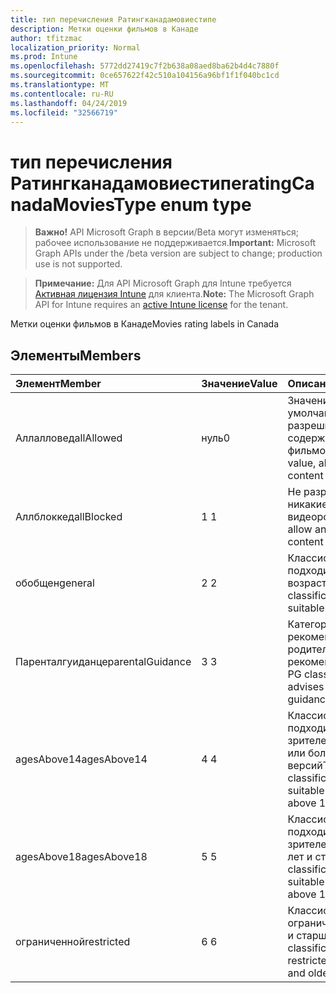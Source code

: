 ```yaml
---
title: тип перечисления Ратингканадамовиестипе
description: Метки оценки фильмов в Канаде
author: tfitzmac
localization_priority: Normal
ms.prod: Intune
ms.openlocfilehash: 5772dd27419c7f2b638a08aed8ba62b4d4c7880f
ms.sourcegitcommit: 0ce657622f42c510a104156a96bf1f1f040bc1cd
ms.translationtype: MT
ms.contentlocale: ru-RU
ms.lasthandoff: 04/24/2019
ms.locfileid: "32566719"
---
```

# <a name="ratingcanadamoviestype-enum-type"></a><span data-ttu-id="adc84-103">тип перечисления Ратингканадамовиестипе</span><span class="sxs-lookup"><span data-stu-id="adc84-103">ratingCanadaMoviesType enum type</span></span>

> <span data-ttu-id="adc84-104">**Важно!** API Microsoft Graph в версии/Beta могут изменяться; рабочее использование не поддерживается.</span><span class="sxs-lookup"><span data-stu-id="adc84-104">**Important:** Microsoft Graph APIs under the /beta version are subject to change; production use is not supported.</span></span>

> <span data-ttu-id="adc84-105">**Примечание:** Для API Microsoft Graph для Intune требуется [Активная лицензия Intune](https://go.microsoft.com/fwlink/?linkid=839381) для клиента.</span><span class="sxs-lookup"><span data-stu-id="adc84-105">**Note:** The Microsoft Graph API for Intune requires an [active Intune license](https://go.microsoft.com/fwlink/?linkid=839381) for the tenant.</span></span>

<span data-ttu-id="adc84-106">Метки оценки фильмов в Канаде</span><span class="sxs-lookup"><span data-stu-id="adc84-106">Movies rating labels in Canada</span></span>

## <a name="members"></a><span data-ttu-id="adc84-107">Элементы</span><span class="sxs-lookup"><span data-stu-id="adc84-107">Members</span></span>
|<span data-ttu-id="adc84-108">Элемент</span><span class="sxs-lookup"><span data-stu-id="adc84-108">Member</span></span>|<span data-ttu-id="adc84-109">Значение</span><span class="sxs-lookup"><span data-stu-id="adc84-109">Value</span></span>|<span data-ttu-id="adc84-110">Описание</span><span class="sxs-lookup"><span data-stu-id="adc84-110">Description</span></span>|
|:---|:---|:---|
|<span data-ttu-id="adc84-111">Аллалловед</span><span class="sxs-lookup"><span data-stu-id="adc84-111">allAllowed</span></span>|<span data-ttu-id="adc84-112">нуль</span><span class="sxs-lookup"><span data-stu-id="adc84-112">0</span></span>|<span data-ttu-id="adc84-113">Значение по умолчанию, разрешить все содержимое фильмов</span><span class="sxs-lookup"><span data-stu-id="adc84-113">Default value, allow all movies content</span></span>|
|<span data-ttu-id="adc84-114">Аллблоккед</span><span class="sxs-lookup"><span data-stu-id="adc84-114">allBlocked</span></span>|<span data-ttu-id="adc84-115">1 </span><span class="sxs-lookup"><span data-stu-id="adc84-115">1</span></span>|<span data-ttu-id="adc84-116">Не разрешать никакие видеоролики</span><span class="sxs-lookup"><span data-stu-id="adc84-116">Do not allow any movies content</span></span>|
|<span data-ttu-id="adc84-117">обобщен</span><span class="sxs-lookup"><span data-stu-id="adc84-117">general</span></span>|<span data-ttu-id="adc84-118">2 </span><span class="sxs-lookup"><span data-stu-id="adc84-118">2</span></span>|<span data-ttu-id="adc84-119">Классификация G подходит для всех возраста</span><span class="sxs-lookup"><span data-stu-id="adc84-119">The G classification is suitable for all ages</span></span>|
|<span data-ttu-id="adc84-120">Паренталгуиданце</span><span class="sxs-lookup"><span data-stu-id="adc84-120">parentalGuidance</span></span>|<span data-ttu-id="adc84-121">3 </span><span class="sxs-lookup"><span data-stu-id="adc84-121">3</span></span>|<span data-ttu-id="adc84-122">Категория PG рекомендует родительские рекомендации</span><span class="sxs-lookup"><span data-stu-id="adc84-122">The PG classification advises parental guidance</span></span>|
|<span data-ttu-id="adc84-123">agesAbove14</span><span class="sxs-lookup"><span data-stu-id="adc84-123">agesAbove14</span></span>|<span data-ttu-id="adc84-124">4 </span><span class="sxs-lookup"><span data-stu-id="adc84-124">4</span></span>|<span data-ttu-id="adc84-125">Классификация 14A подходит для зрителей выше 14 или более ранних версий</span><span class="sxs-lookup"><span data-stu-id="adc84-125">The 14A classification is suitable for viewers above 14 or older</span></span>|
|<span data-ttu-id="adc84-126">agesAbove18</span><span class="sxs-lookup"><span data-stu-id="adc84-126">agesAbove18</span></span>|<span data-ttu-id="adc84-127">5 </span><span class="sxs-lookup"><span data-stu-id="adc84-127">5</span></span>|<span data-ttu-id="adc84-128">Классификация 18A подходит для зрителей более 18 лет и старше</span><span class="sxs-lookup"><span data-stu-id="adc84-128">The 18A classification is suitable for viewers above 18 or older</span></span>|
|<span data-ttu-id="adc84-129">ограниченной</span><span class="sxs-lookup"><span data-stu-id="adc84-129">restricted</span></span>|<span data-ttu-id="adc84-130">6 </span><span class="sxs-lookup"><span data-stu-id="adc84-130">6</span></span>|<span data-ttu-id="adc84-131">Классификация R ограничена до 18 лет и старше</span><span class="sxs-lookup"><span data-stu-id="adc84-131">The R classification is restricted to 18 years and older</span></span>|






